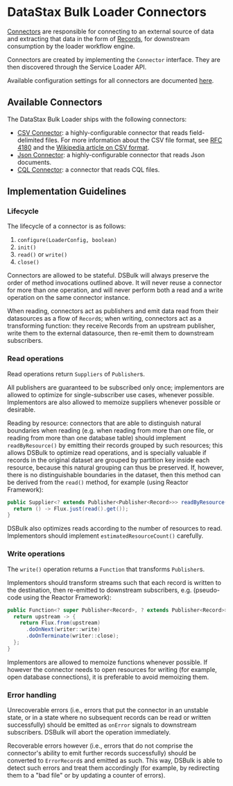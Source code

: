 # DataStax Bulk Loader Connectors

[Connectors] are responsible for connecting to an external source of data and extracting 
that data in the form of [Records], for downstream consumption by the loader workflow engine.

Connectors are created by implementing the `Connector` interface. They are then discovered through
the Service Loader API.

Available configuration settings for all connectors are documented [here](../settings.md).

## Available Connectors

The DataStax Bulk Loader ships with the following connectors:

* [CSV Connector]: a highly-configurable connector that reads field-delimited files. 
  For more information about the CSV file format, see [RFC 4180] and the [Wikipedia article on CSV format].
* [Json Connector]: a highly-configurable connector that reads Json documents.
* [CQL Connector]: a connector that reads CQL files.

[Connectors]: ../../connectors/api/src/main/java/com/datastax/dsbulk/connectors/api/Connector.java
[Records]: ../../connectors/api/src/main/java/com/datastax/dsbulk/connectors/api/Record.java
[CSV Connector]: ./csv
[Json Connector]: ./json
[CQL Connector]: ./cql
[RFC 4180]: https://tools.ietf.org/html/rfc4180
[Wikipedia article on CSV format]: https://en.wikipedia.org/wiki/Comma-separated_values

## Implementation Guidelines

### Lifecycle 

The lifecycle of a connector is as follows:

1. `configure(LoaderConfig, boolean)`
2. `init()`
3. `read()` or `write()`
4. `close()`

Connectors are allowed to be stateful. DSBulk will always preserve the order of method invocations outlined above. It will never reuse a connector for more than one operation, and will never perform both a read and a write operation on the same connector instance. 

When reading, connectors act as publishers and emit data read from their datasources as a flow of `Record`s; when writing, connectors act as a transforming function: they receive Records from an upstream publisher, write them to the external datasource, then re-emit them to downstream subscribers. 

### Read operations 

Read operations return `Suppliers` of `Publisher`s. 

All publishers are guaranteed to be subscribed only once; implementors are allowed to optimize for single-subscriber use cases, whenever possible. Implementors are also allowed to memoize suppliers whenever possible or desirable. 

Reading by resource: connectors that are able to distinguish natural boundaries when reading (e.g. when reading from more than one file, or reading from more than one database table) should implement `readByResource()` by emitting their records grouped by such resources; this allows DSBulk to optimize read operations, and is specially valuable if records in the original dataset are grouped by partition key inside each resource, because this natural grouping can thus be preserved. If, however, there is no distinguishable boundaries in the dataset, then this method can be derived from the `read()` method, for example (using Reactor Framework):

```java
public Supplier<? extends Publisher<Publisher<Record>>> readByResource() {
  return () -> Flux.just(read().get());
}
```  
  
DSBulk also optimizes reads according to the number of resources to read. Implementors should implement `estimatedResourceCount()` carefully. 

### Write operations 

The `write()` operation returns a `Function` that transforms `Publisher`s. 

Implementors should transform streams such that each record is written to the destination, then re-emitted to downstream subscribers, e.g. (pseudo-code using the Reactor Framework):

```java
public Function<? super Publisher<Record>, ? extends Publisher<Record>> write() {
  return upstream -> {
    return Flux.from(upstream)
      .doOnNext(writer::write)
      .doOnTerminate(writer::close);
  };
}
```  
  
Implementors are allowed to memoize functions whenever possible. If however the connector needs to open resources for writing (for example, open database connections), it is preferable to avoid memoizing them. 

### Error handling 

Unrecoverable errors (i.e., errors that put the connector in an unstable state, or in a state where no subsequent records can be read or written successfully) should be emitted as `onError` signals to downstream subscribers. DSBulk will abort the operation immediately.

Recoverable errors however (i.e., errors that do not comprise the connector's ability to emit further records successfully) should be converted to `ErrorRecord`s and emitted as such. This way, DSBulk is able to detect such errors and treat them accordingly (for example, by redirecting them to a "bad file" or by updating a counter of errors).

